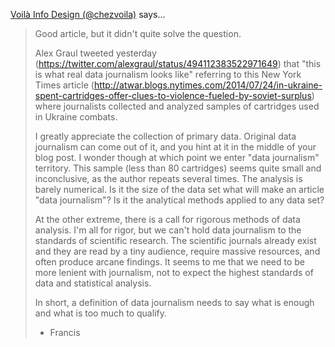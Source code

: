 <a href="http://twitter.com/chezvoila" rel="nofollow noopener" target="_blank">Voilà Info Design (@chezvoila)</a> says…
>	Good article, but it didn't quite solve the question.
>	
>	Alex Graul tweeted yesterday (https://twitter.com/alexgraul/status/494112383522971649) that "this is what real data journalism looks like" referring to this New York Times article (http://atwar.blogs.nytimes.com/2014/07/24/in-ukraine-spent-cartridges-offer-clues-to-violence-fueled-by-soviet-surplus) where journalists collected and analyzed samples of cartridges used in Ukraine combats.
>	
>	I greatly appreciate the collection of primary data. Original data journalism can come out of it, and you hint at it in the middle of your blog post. I wonder though at which point we enter "data journalism" territory. This sample (less than 80 cartridges) seems quite small and inconclusive, as the author repeats several times. The analysis is barely numerical. Is it the size of the data set what will make an article "data journalism"? Is it the analytical methods applied to any data set?
>	
>	At the other extreme, there is a call for rigorous methods of data analysis. I'm all for rigor, but we can't hold data journalism to the standards of scientific research. The scientific journals already exist and they are read by a tiny audience, require massive resources, and often produce arcane findings. It seems to me that we need to be more lenient with journalism, not to expect the highest standards of data and statistical analysis.
>	
>	In short, a definition of data journalism needs to say what is enough and what is too much to qualify.
>	
>	- Francis
